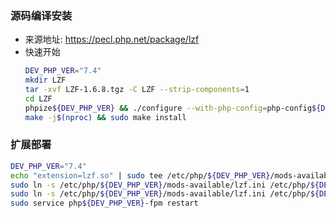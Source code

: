 ### 源码编译安装  
- 来源地址: https://pecl.php.net/package/lzf  
- 快速开始
    ```bash
    DEV_PHP_VER="7.4"
    mkdir LZF
    tar -xvf LZF-1.6.8.tgz -C LZF --strip-components=1
    cd LZF
    phpize${DEV_PHP_VER} && ./configure --with-php-config=php-config${DEV_PHP_VER}
    make -j$(nproc) && sudo make install
    ```

### 扩展部署
```bash
DEV_PHP_VER="7.4"
echo "extension=lzf.so" | sudo tee /etc/php/${DEV_PHP_VER}/mods-available/lzf.ini
sudo ln -s /etc/php/${DEV_PHP_VER}/mods-available/lzf.ini /etc/php/${DEV_PHP_VER}/cli/conf.d/25-lzf.ini
sudo ln -s /etc/php/${DEV_PHP_VER}/mods-available/lzf.ini /etc/php/${DEV_PHP_VER}/fpm/conf.d/25-lzf.ini
sudo service php${DEV_PHP_VER}-fpm restart
```